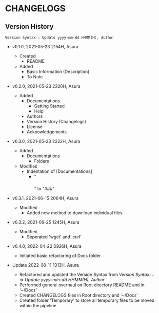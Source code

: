 # CHANGELOGS

## Version History
```
Version Syntax : Update yyyy-mm-dd HHMM(H), Author
```

- v0.1.0, 2021-05-23 2154H, Asura
    - Created 
        - README
    - Added 
        - Basic Information (Description)
        - To Note

- v0.2.0, 2021-05-23 2220H, Asura
    - Added 
      - Documentations
          - Getting Started
          - Help
      - Authors
      - Version History (Changelogs)
      - License
      - Acknowledgements

- v0.3.0, 2021-05-23 2322H, Asura
    - Added
      - Documentations
        - Folders
    - Modified
      - Indentation of [Documentations]
        - "<h3></h3>" to "###" 

- v0.3.1, 2021-06-15 2004H, Asura
    - Modified
      - Added new method to download individual files

- v0.3.2, 2021-06-25 1245H, Asura
    - Modified
      - Seperated 'wget' and 'curl'

- v0.4.0, 2022-04-22 0926H, Asura
    - Initiated basic refactoring of Docs folder

- Update 2022-08-11 1013H, Asura
    - Refactored and updated the Version Syntax from *Version Syntax: <breaking>.<feature>.<fix>* => *Update yyyy-mm-dd HHMM(H), Author*
    - Performed general overhaul on Root directory README and in '~/Docs'
    - Created CHANGELOGS files in Root directory and '~/Docs'
    - Created folder 'Temporary' to store all temporary files to be moved within the pipeline   

